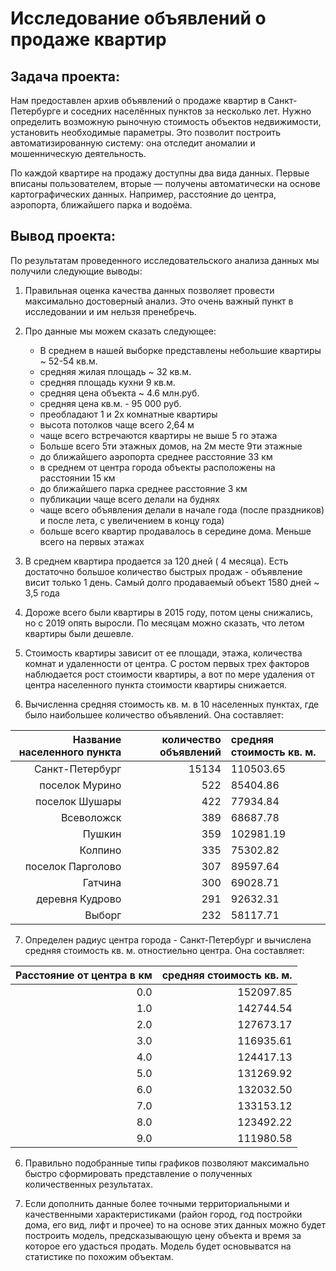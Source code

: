 
# Исследование объявлений о продаже квартир
## Задача проекта:
Нам предоставлен архив объявлений о продаже квартир в Санкт-Петербурге и соседних населённых пунктов за несколько лет. Нужно  определить возможную рыночную стоимость объектов недвижимости, установить необходимые параметры. Это позволит построить автоматизированную систему: она отследит аномалии и мошенническую деятельность.

По каждой квартире на продажу доступны два вида данных. Первые вписаны пользователем, вторые — получены автоматически на основе картографических данных. Например, расстояние до центра, аэропорта, ближайшего парка и водоёма.

## Вывод проекта: 
По результатам проведенного исследовательского анализа данных мы получили следующие выводы:

1. Правильная оценка качества данных позволяет провести максимально достоверный анализ. Это очень важный пункт в исследовании и им нельзя пренебречь.

2. Про данные мы можем сказать следующее:
     * В среднем в нашей выборке представлены небольшие квартиры ~ 52-54 кв.м.
     * средняя жилая площадь ~ 32 кв.м.
     * средняя площадь кухни 9 кв.м.
     * средняя цена объекта ~ 4.6 млн.руб.
     * средняя цена кв.м. - 95 000 руб.
     * преобладают 1 и 2х комнатные квартиры
     * высота потолков чаще всего 2,64 м
     * чаще всего встречаются квартиры не выше 5 го этажа
     * Больше всего 5ти этажных домов, на 2м месте 9ти этажные
     * до ближайшего аэропорта среднее расстояние 33 км
     * в среднем от центра города объекты расположены на расстоянии 15 км
     * до ближайшего парка среднее расстояние 3 км
     * публикации чаще всего делали на буднях
     * чаще всего объявления делали в начале года (после праздников) и после лета, с увеличением в концу года)
     * больше всего квартир продавалось в середине дома. Меньше всего на первых этажах
     

3.  В среднем квартира продается за 120 дней ( 4 месяца). Есть достаточно большое количество быстрых продаж - объявление висит только 1 день. Самый долго продаваемый объект 1580 дней ~ 3,5 года    

4. Дороже всего были квартиры в 2015 году, потом цены снижались, но с 2019 опять выросли. По месяцам можно сказать, что летом квартиры были дешевле.

5. Стоимость квартиры зависит от ее площади, этажа, количества комнат и удаленности от центра. С ростом первых трех факторов наблюдается рост стоимости квартиры, а вот по мере удаления от центра населенного пункта стоимости квартиры снижается.

6. Вычисленна средняя стоимость кв. м. в 10 населенных пунктах, где было наибольшее количество объявлений. Она составляет:

|Название населенного пункта|количество объявлений|средняя стоимость кв. м.|
|-----:|------:|:------|
|Санкт-Петербург   |15134  |110503.65|
|поселок Мурино    |  522 |85404.86|
|поселок Шушары    |  422|77934.84|
|Всеволожск        |  389|68687.78|
|Пушкин            |  359|102981.19|
|Колпино           |  335|75302.82|
|поселок Парголово |  307|89597.64|
|Гатчина           |  300|69028.71|
|деревня Кудрово   |  291|92632.31|
|Выборг            |  232 |58117.71|

7. Определен радиус центра города - Санкт-Петербург и вычислена средняя стоимость кв. м. отностиельно центра. Она составляет:

|Расстояние от центра в км|средняя стоимость кв. м.|
|-----:|------:| 
|0.0 |152097.85|
|1.0|142744.54|
|2.0 |127673.17|
|3.0 |116935.61|
|4.0 |124417.13|
|5.0 |131269.92|
|6.0|132032.50|
|7.0 |133153.12|
|8.0|123492.22|
|9.0 | 111980.58|

6. Правильно подобранные типы графиков позволяют максимально быстро сформировать представление о полученных количественных результатах.

7. Если дополнить данные более точными территориальными и качественными характеристиками (район город, год постройки дома, его вид, лифт и прочее) то на основе этих данных можно будет построить модель, предсказывающую цену объекта и время за которое его удасться продать. Модель будет основыватся на статистике по похожим объектам. 
